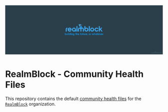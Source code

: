 # ![RealmBlock](https://github.com/RealmBlock/.github/blob/main/profile/RealmBlock.png?raw=true)

# RealmBlock - Community Health Files

This repository contains the default [community health files](https://help.github.com/en/github/building-a-strong-community/creating-a-default-community-health-file) for the [`RealmBlock`](https://github.com/RealmBlock) organization.

